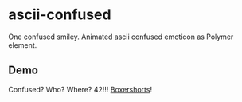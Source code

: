 # ascii-confused

One confused smiley. Animated ascii confused emoticon as Polymer element.


## Demo

Confused? Who? Where? 42!!! [Boxershorts](http://carmenpopoviciu.github.io/ascii-confused/components/ascii-confused/demo/)!